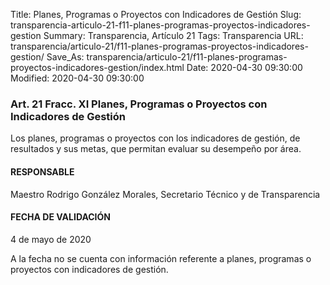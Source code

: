 Title: Planes, Programas o Proyectos con Indicadores de Gestión
Slug: transparencia-articulo-21-f11-planes-programas-proyectos-indicadores-gestion
Summary: Transparencia, Artículo 21
Tags: Transparencia
URL: transparencia/articulo-21/f11-planes-programas-proyectos-indicadores-gestion/
Save_As: transparencia/articulo-21/f11-planes-programas-proyectos-indicadores-gestion/index.html
Date: 2020-04-30 09:30:00
Modified: 2020-04-30 09:30:00



### Art. 21 Fracc. XI Planes, Programas o Proyectos con Indicadores de Gestión

Los planes, programas o proyectos con los indicadores de gestión, de resultados y sus metas, que permitan evaluar su desempeño por área.

#### RESPONSABLE

Maestro Rodrigo González Morales, Secretario Técnico y de Transparencia

#### FECHA DE VALIDACIÓN

4 de mayo de 2020

A la fecha no se cuenta con información referente a planes, programas o proyectos con indicadores de gestión.


